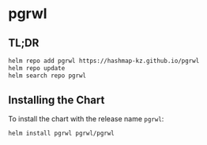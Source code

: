 # pgrwl

## TL;DR

```bash
helm repo add pgrwl https://hashmap-kz.github.io/pgrwl
helm repo update
helm search repo pgrwl
```

## Installing the Chart

To install the chart with the release name `pgrwl`:

```bash
helm install pgrwl pgrwl/pgrwl
```
